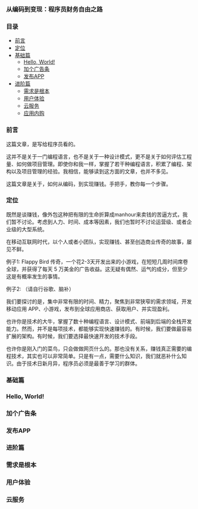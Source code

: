 ### 从编码到变现：程序员财务自由之路

### 目录

* [前言](#前言)
* [定位](#定位)
* [基础篇](#基础篇)
  * [Hello, World!](#hello-world)
  * [加个广告条](#加个广告条)
  * [发布APP](#发布APP)
* [进阶篇](#进阶篇)
  * [需求是根本](#需求是根本)
  * [用户体验](#用户体验)
  * [云服务](#云服务)
  * [应用内购](#应用内购)


### 前言

这篇文章，是写给程序员看的。

这并不是关于一门编程语言，也不是关于一种设计模式，更不是关于如何评估工程量、如何做项目管理。即使你和我一样，掌握了若干种编程语言，积累了编程、架构以及项目管理的经验。我相信，能够读到这方面的文章，也并不多见。

这篇文章是关于，如何从编码，到实现赚钱。手把手，教你每一个步骤。

### 定位

既然是谈赚钱，像外包这种把有限的生命折算成manhour来卖钱的苦逼方式，我们暂不讨论。考虑到人力、时间、成本等因素，我们也暂时不讨论运营级、或者企业级的大型系统。

在移动互联网时代，以个人或者小团队，实现赚钱、甚至创造商业传奇的故事，屡见不鲜。

例子1: 
Flappy Bird 传奇，一个花2-3天开发出来的小游戏，在短短几周时间席卷全球，并获得了每天 5 万美金的广告收益。这无疑有偶然、运气的成分，但至少这是有概率发生的事情。

例子2:
（请自行谷歌、脑补）

我们要探讨的是，集中非常有限的时间、精力，聚焦到非常狭窄的需求领域，开发移动应用 APP、小游戏，发布到全球应用商店、获取用户、并实现盈利。

也许你是技术的大牛，掌握了数十种编程语言、设计模式、前端到后端的全栈开发能力。然而，并不是每项技术，都能够实现快速赚钱的。有时候，我们要做最容易扩展的架构。有时候，我们要选择最快速开发的技术手段。

也许你是刚入门的菜鸟，只会做做网页什么的。那也没有关系，赚钱真正需要的编程技术，其实也可以非常简单。只是有一点，需要什么知识，我们就恶补什么知识。由于技术日新月异，程序员必须是最善于学习的群体。

### 基础篇

### Hello, World!

### 加个广告条

### 发布APP

### 进阶篇

### 需求是根本

### 用户体验

### 云服务

